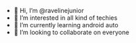 - 👋 Hi, I’m @ravelinejunior
- 👀 I’m interested in all kind of techies
- 🌱 I’m currently learning android auto 
- 💞️ I’m looking to collaborate on everyone


<!---
ravelinejunior/ravelinejunior is a ✨ special ✨ repository because its `README.md` (this file) appears on your GitHub profile.
You can click the Preview link to take a look at your changes.
--->
